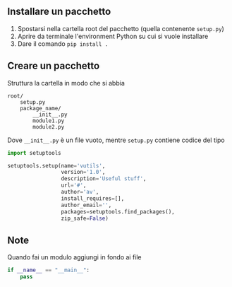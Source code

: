## Installare un pacchetto

1. Spostarsi nella cartella root del pacchetto (quella contenente `setup.py`)
2. Aprire da terminale l'environment Python su cui si vuole installare
3. Dare il comando `pip install .`

## Creare un pacchetto

Struttura la cartella in modo che si abbia

```
root/
	setup.py
	package_name/
		__init__.py
		module1.py
		module2.py
```

Dove `__init__.py` è un file vuoto, mentre `setup.py` contiene codice del tipo

``` python
import setuptools

setuptools.setup(name='vutils',
                 version='1.0',
                 description='Useful stuff',
                 url='#',
                 author='av',
                 install_requires=[],
                 author_email='',
                 packages=setuptools.find_packages(),
                 zip_safe=False)
```

## Note

Quando fai un modulo aggiungi in fondo ai file
```python
if __name__ == "__main__":
    pass
```
